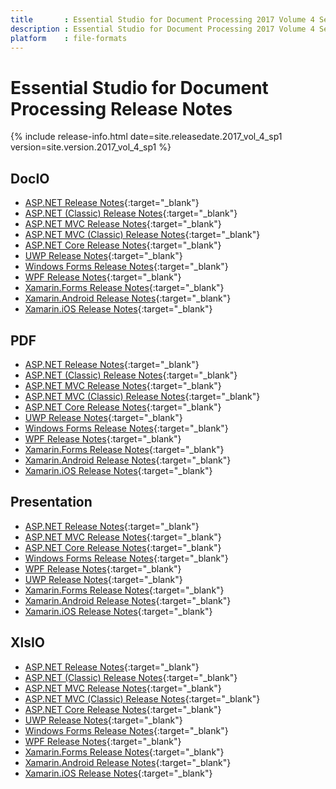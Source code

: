 ```yaml
---
title		: Essential Studio for Document Processing 2017 Volume 4 Service Pack 1 Release Notes
description	: Essential Studio for Document Processing 2017 Volume 4 Service Pack 1 Release Notes
platform	: file-formats
---
```


# Essential Studio for Document Processing Release Notes

{% include release-info.html date=site.releasedate.2017_vol_4_sp1 version=site.version.2017_vol_4_sp1 %} 

## DocIO

* [ASP.NET Release Notes](/aspnet/release-notes/v15.4.0.20#docio){:target="_blank"}
* [ASP.NET (Classic) Release Notes](/aspnet-classic/release-notes/v15.4.0.20#docio){:target="_blank"}
* [ASP.NET MVC Release Notes](/aspnetmvc/release-notes/v15.4.0.20#docio){:target="_blank"}
* [ASP.NET MVC (Classic) Release Notes](/aspnetmvc-classic/release-notes/v15.4.0.20#docio){:target="_blank"}
* [ASP.NET Core Release Notes](/aspnet-core/release-notes/v15.4.0.20#docio){:target="_blank"}
* [UWP Release Notes](/uwp/release-notes/v15.4.0.20#docio){:target="_blank"}
* [Windows Forms Release Notes](/windowsforms/release-notes/v15.4.0.20#docio){:target="_blank"}
* [WPF Release Notes](/wpf/release-notes/v15.4.0.20#docio){:target="_blank"}
* [Xamarin.Forms Release Notes](/xamarin/release-notes/v15.4.0.20#docio){:target="_blank"}
* [Xamarin.Android Release Notes](/xamarin-android/release-notes/v15.4.0.20#docio){:target="_blank"}
* [Xamarin.iOS Release Notes](/xamarin-ios/release-notes/v15.4.0.20#docio){:target="_blank"}

## PDF

* [ASP.NET Release Notes](/aspnet/release-notes/v15.4.0.20#pdf){:target="_blank"}
* [ASP.NET (Classic) Release Notes](/aspnet-classic/release-notes/v15.4.0.20#pdf){:target="_blank"}
* [ASP.NET MVC Release Notes](/aspnetmvc/release-notes/v15.4.0.20#pdf){:target="_blank"}
* [ASP.NET MVC (Classic) Release Notes](/aspnetmvc-classic/release-notes/v15.4.0.20#pdf){:target="_blank"}
* [ASP.NET Core Release Notes](/aspnet-core/release-notes/v15.4.0.20#pdf){:target="_blank"}
* [UWP Release Notes](/uwp/release-notes/v15.4.0.20#pdf){:target="_blank"}
* [Windows Forms Release Notes](/windowsforms/release-notes/v15.4.0.20#pdf){:target="_blank"}
* [WPF Release Notes](/wpf/release-notes/v15.4.0.20#pdf){:target="_blank"}
* [Xamarin.Forms Release Notes](/xamarin/release-notes/v15.4.0.20#pdf){:target="_blank"}
* [Xamarin.Android Release Notes](/xamarin-android/release-notes/v15.4.0.20#pdf){:target="_blank"}
* [Xamarin.iOS Release Notes](/xamarin-ios/release-notes/v15.4.0.20#pdf){:target="_blank"}

## Presentation

* [ASP.NET Release Notes](/aspnet/release-notes/v15.4.0.20#presentation){:target="_blank"}
* [ASP.NET MVC Release Notes](/aspnetmvc/release-notes/v15.4.0.20#presentation){:target="_blank"}
* [ASP.NET Core Release Notes](/aspnet-core/release-notes/v15.4.0.20#presentation){:target="_blank"}
* [Windows Forms Release Notes](/windowsforms/release-notes/v15.4.0.20#presentation){:target="_blank"}
* [WPF Release Notes](/wpf/release-notes/v15.4.0.20#presentation){:target="_blank"}
* [UWP Release Notes](/uwp/release-notes/v15.4.0.20#presentation){:target="_blank"}
* [Xamarin.Forms Release Notes](/xamarin/release-notes/v15.4.0.20#presentation){:target="_blank"}
* [Xamarin.Android Release Notes](/xamarin-android/release-notes/v15.4.0.20#presentation){:target="_blank"}
* [Xamarin.iOS Release Notes](/xamarin-ios/release-notes/v15.4.0.20#presentation){:target="_blank"}

## XlsIO

* [ASP.NET Release Notes](/aspnet/release-notes/v15.4.0.20#xlsio){:target="_blank"}
* [ASP.NET (Classic) Release Notes](/aspnet-classic/release-notes/v15.4.0.20#xlsio){:target="_blank"}
* [ASP.NET MVC Release Notes](/aspnetmvc/release-notes/v15.4.0.20#xlsio){:target="_blank"}
* [ASP.NET MVC (Classic) Release Notes](/aspnetmvc-classic/release-notes/v15.4.0.20#xlsio){:target="_blank"}
* [ASP.NET Core Release Notes](/aspnet-core/release-notes/v15.4.0.20#xlsio){:target="_blank"}
* [UWP Release Notes](/uwp/release-notes/v15.4.0.20#xlsio){:target="_blank"}
* [Windows Forms Release Notes](/windowsforms/release-notes/v15.4.0.20#xlsio){:target="_blank"}
* [WPF Release Notes](/wpf/release-notes/v15.4.0.20#xlsio){:target="_blank"}
* [Xamarin.Forms Release Notes](/xamarin/release-notes/v15.4.0.20#xlsio){:target="_blank"}
* [Xamarin.Android Release Notes](/xamarin-android/release-notes/v15.4.0.20#xlsio){:target="_blank"}
* [Xamarin.iOS Release Notes](/xamarin-ios/release-notes/v15.4.0.20#xlsio){:target="_blank"}